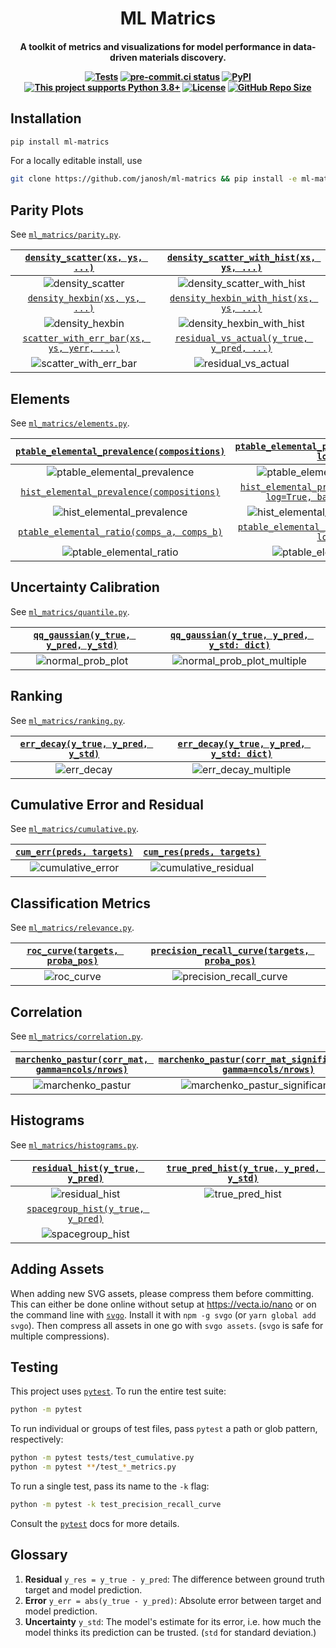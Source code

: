 <h1 align="center">ML Matrics</h1>

<h4 align="center">

A toolkit of metrics and visualizations for model performance in data-driven materials discovery.

[![Tests](https://github.com/janosh/ml-matrics/workflows/Tests/badge.svg)](https://github.com/janosh/ml-matrics/actions)
[![pre-commit.ci status](https://results.pre-commit.ci/badge/github/janosh/ml-matrics/main.svg)](https://results.pre-commit.ci/latest/github/janosh/ml-matrics/main)
[![PyPI](https://img.shields.io/pypi/v/ml-matrics)](https://pypi.org/project/ml-matrics)
[![This project supports Python 3.8+](https://img.shields.io/badge/Python-3.8+-blue.svg)](https://python.org/downloads)
[![License](https://img.shields.io/github/license/janosh/ml-matrics?label=License)](/license)
[![GitHub Repo Size](https://img.shields.io/github/repo-size/janosh/ml-matrics?label=Repo+Size)](https://github.com/janosh/ml-matrics/graphs/contributors)

</h4>

## Installation

```sh
pip install ml-matrics
```

For a locally editable install, use

```sh
git clone https://github.com/janosh/ml-matrics && pip install -e ml-matrics
```

## Parity Plots

See [`ml_matrics/parity.py`](ml_matrics/parity.py).

|                              [`density_scatter(xs, ys, ...)`](ml_matrics/parity.py)                               |                              [`density_scatter_with_hist(xs, ys, ...)`](ml_matrics/parity.py)                               |
| :---------------------------------------------------------------------------------------------------------------: | :-------------------------------------------------------------------------------------------------------------------------: |
|      ![density_scatter](https://raw.githubusercontent.com/janosh/ml-matrics/main/assets/density_scatter.svg)      | ![density_scatter_with_hist](https://raw.githubusercontent.com/janosh/ml-matrics/main/assets/density_scatter_with_hist.svg) |
|                               [`density_hexbin(xs, ys, ...)`](ml_matrics/parity.py)                               |                               [`density_hexbin_with_hist(xs, ys, ...)`](ml_matrics/parity.py)                               |
|       ![density_hexbin](https://raw.githubusercontent.com/janosh/ml-matrics/main/assets/density_hexbin.svg)       |  ![density_hexbin_with_hist](https://raw.githubusercontent.com/janosh/ml-matrics/main/assets/density_hexbin_with_hist.svg)  |
|                         [`scatter_with_err_bar(xs, ys, yerr, ...)`](ml_matrics/parity.py)                         |                              [`residual_vs_actual(y_true, y_pred, ...)`](ml_matrics/parity.py)                              |
| ![scatter_with_err_bar](https://raw.githubusercontent.com/janosh/ml-matrics/main/assets/scatter_with_err_bar.svg) |        ![residual_vs_actual](https://raw.githubusercontent.com/janosh/ml-matrics/main/assets/residual_vs_actual.svg)        |

## Elements

See [`ml_matrics/elements.py`](ml_matrics/elements.py).

|                              [`ptable_elemental_prevalence(compositions)`](ml_matrics/elements.py)                              |                                 [`ptable_elemental_prevalence(compositions, log=True)`](ml_matrics/elements.py)                                 |
| :-----------------------------------------------------------------------------------------------------------------------------: | :---------------------------------------------------------------------------------------------------------------------------------------------: |
| ![ptable_elemental_prevalence](https://raw.githubusercontent.com/janosh/ml-matrics/main/assets/ptable_elemental_prevalence.svg) |     ![ptable_elemental_prevalence_log](https://raw.githubusercontent.com/janosh/ml-matrics/main/assets/ptable_elemental_prevalence_log.svg)     |
|                               [`hist_elemental_prevalence(compositions)`](ml_matrics/elements.py)                               |                        [`hist_elemental_prevalence(compositions, log=True, bar_values='count')`](ml_matrics/elements.py)                        |
|   ![hist_elemental_prevalence](https://raw.githubusercontent.com/janosh/ml-matrics/main/assets/hist_elemental_prevalence.svg)   | ![hist_elemental_prevalence_log_count](https://raw.githubusercontent.com/janosh/ml-matrics/main/assets/hist_elemental_prevalence_log_count.svg) |
|                              [`ptable_elemental_ratio(comps_a, comps_b)`](ml_matrics/elements.py)                               |                                 [`ptable_elemental_ratio(comps_b, comps_a, log=True)`](ml_matrics/elements.py)                                  |
|      ![ptable_elemental_ratio](https://raw.githubusercontent.com/janosh/ml-matrics/main/assets/ptable_elemental_ratio.svg)      |          ![ptable_elemental_ratio_log](https://raw.githubusercontent.com/janosh/ml-matrics/main/assets/ptable_elemental_ratio_log.svg)          |

## Uncertainty Calibration

See [`ml_matrics/quantile.py`](ml_matrics/quantile.py).

|                      [`qq_gaussian(y_true, y_pred, y_std)`](ml_matrics/quantile.py)                       |                            [`qq_gaussian(y_true, y_pred, y_std: dict)`](ml_matrics/quantile.py)                             |
| :-------------------------------------------------------------------------------------------------------: | :-------------------------------------------------------------------------------------------------------------------------: |
| ![normal_prob_plot](https://raw.githubusercontent.com/janosh/ml-matrics/main/assets/normal_prob_plot.svg) | ![normal_prob_plot_multiple](https://raw.githubusercontent.com/janosh/ml-matrics/main/assets/normal_prob_plot_multiple.svg) |

## Ranking

See [`ml_matrics/ranking.py`](ml_matrics/ranking.py).

|                 [`err_decay(y_true, y_pred, y_std)`](ml_matrics/ranking.py)                 |                       [`err_decay(y_true, y_pred, y_std: dict)`](ml_matrics/ranking.py)                       |
| :-----------------------------------------------------------------------------------------: | :-----------------------------------------------------------------------------------------------------------: |
| ![err_decay](https://raw.githubusercontent.com/janosh/ml-matrics/main/assets/err_decay.svg) | ![err_decay_multiple](https://raw.githubusercontent.com/janosh/ml-matrics/main/assets/err_decay_multiple.svg) |

## Cumulative Error and Residual

See [`ml_matrics/cumulative.py`](ml_matrics/cumulative.py).

|                           [`cum_err(preds, targets)`](ml_matrics/cumulative.py)                           |                              [`cum_res(preds, targets)`](ml_matrics/cumulative.py)                              |
| :-------------------------------------------------------------------------------------------------------: | :-------------------------------------------------------------------------------------------------------------: |
| ![cumulative_error](https://raw.githubusercontent.com/janosh/ml-matrics/main/assets/cumulative_error.svg) | ![cumulative_residual](https://raw.githubusercontent.com/janosh/ml-matrics/main/assets/cumulative_residual.svg) |

## Classification Metrics

See [`ml_matrics/relevance.py`](ml_matrics/relevance.py).

|                 [`roc_curve(targets, proba_pos)`](ml_matrics/relevance.py)                  |                        [`precision_recall_curve(targets, proba_pos)`](ml_matrics/relevance.py)                        |
| :-----------------------------------------------------------------------------------------: | :-------------------------------------------------------------------------------------------------------------------: |
| ![roc_curve](https://raw.githubusercontent.com/janosh/ml-matrics/main/assets/roc_curve.svg) | ![precision_recall_curve](https://raw.githubusercontent.com/janosh/ml-matrics/main/assets/precision_recall_curve.svg) |

## Correlation

See [`ml_matrics/correlation.py`](ml_matrics/correlation.py).

|               [`marchenko_pastur(corr_mat, gamma=ncols/nrows)`](ml_matrics/correlation.py)                |                        [`marchenko_pastur(corr_mat_significant_eval, gamma=ncols/nrows)`](ml_matrics/correlation.py)                        |
| :-------------------------------------------------------------------------------------------------------: | :-----------------------------------------------------------------------------------------------------------------------------------------: |
| ![marchenko_pastur](https://raw.githubusercontent.com/janosh/ml-matrics/main/assets/marchenko_pastur.svg) | ![marchenko_pastur_significant_eval](https://raw.githubusercontent.com/janosh/ml-matrics/main/assets/marchenko_pastur_significant_eval.svg) |

## Histograms

See [`ml_matrics/histograms.py`](ml_matrics/histograms.py).

|                       [`residual_hist(y_true, y_pred)`](ml_matrics/histograms.py)                       |                  [`true_pred_hist(y_true, y_pred, y_std)`](ml_matrics/histograms.py)                  |
| :-----------------------------------------------------------------------------------------------------: | :---------------------------------------------------------------------------------------------------: |
|   ![residual_hist](https://raw.githubusercontent.com/janosh/ml-matrics/main/assets/residual_hist.svg)   | ![true_pred_hist](https://raw.githubusercontent.com/janosh/ml-matrics/main/assets/true_pred_hist.svg) |
|                      [`spacegroup_hist(y_true, y_pred)`](ml_matrics/histograms.py)                      |                                                                                                       |
| ![spacegroup_hist](https://raw.githubusercontent.com/janosh/ml-matrics/main/assets/spacegroup_hist.svg) |                                                                                                       |

## Adding Assets

When adding new SVG assets, please compress them before committing. This can either be done online without setup at <https://vecta.io/nano> or on the command line with [`svgo`](https://github.com/svg/svgo). Install it with `npm -g svgo` (or `yarn global add svgo`). Then compress all assets in one go with `svgo assets`. (`svgo` is safe for multiple compressions).

## Testing

This project uses [`pytest`](https://docs.pytest.org/en/stable/usage.html). To run the entire test suite:

```sh
python -m pytest
```

To run individual or groups of test files, pass `pytest` a path or glob pattern, respectively:

```sh
python -m pytest tests/test_cumulative.py
python -m pytest **/test_*_metrics.py
```

To run a single test, pass its name to the `-k` flag:

```sh
python -m pytest -k test_precision_recall_curve
```

Consult the [`pytest`](https://docs.pytest.org/en/stable/usage.html) docs for more details.

## Glossary

1. **Residual** `y_res = y_true - y_pred`: The difference between ground truth target and model prediction.
2. **Error** `y_err = abs(y_true - y_pred)`: Absolute error between target and model prediction.
3. **Uncertainty** `y_std`: The model's estimate for its error, i.e. how much the model thinks its prediction can be trusted. (`std` for standard deviation.)
